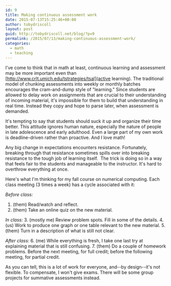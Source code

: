 ```yaml
---
id: 9
title: Making continuous assessment work
date: 2015-07-13T15:25:46+00:00
author: tobydriscoll
layout: post
guid: http://tobydriscoll.net/blog/?p=9
permalink: /2015/07/13/making-continuous-assessment-work/
categories:
  - math
  - teaching
---
```


I've come to think that in math at least, continuous learning and assessment may be more important even than [http://www.crlt.umich.edu/tstrategies/tsal](active learning). The traditional model of chunking assessments into weekly or monthly batches encourages the cram-and-dump style of "learning." Since students are allowed to delay work on assignments that are crucial to their understanding of incoming material, it's impossible for them to build that understanding in real time. Instead they copy and hope to parse later, when assessment is demanded.

It's tempting to say that students should suck it up and organize their time better. This attitude ignores human nature, especially the nature of people in late adolescence and early adulthood. Even a large part of my own work is deadline-driven rather than proactive. And *I* love math!

Any big change in expectations encounters resistance. Fortunately, breaking through that resistance sometimes spills over into breaking resistance to the tough job of learning itself.  The trick is doing so in a way that feels fair to the students and manageable to the instructor. It's hard to overthrow everything at once.


Here's what I'm thinking for my fall course on numerical computing. Each class meeting (3 times a week) has a cycle associated with it:


*Before class:* 
1. (them) Read/watch and reflect.
2. (them) Take an online quiz on the new material.


*In class:*
3. (mostly me) Review problem spots. Fill in some of the details.
4. (us) Work to produce one graph or one table relevant to the new material.
5. (them) Turn in a description of what is still not clear.


*After class:* 
6. (me) While everything is fresh, I take one last try at explaining material that is still confusing.
7. (them) Do a couple of homework problems. Before the next meeting, for full credit; before the following meeting, for partial credit.


As you can tell, this is a lot of work for everyone, and--by design--it's not flexible. To compensate, I won't give exams. There will be some group projects for summative assessments instead.

